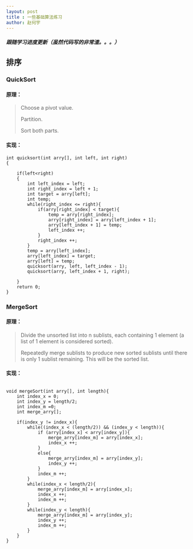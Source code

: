 ```yaml
---
layout: post
title : 一些基础算法练习
author: 赵何宇
---
```


##### 跟随学习进度更新（虽然代码写的非常渣。。。）

## 排序

### QuickSort

#### 原理：

> Choose a pivot value.
>
> Partition. 
>
> Sort both parts.

#### 实现：

```
int quicksort(int arry[], int left, int right)
{
	
	if(left<right)
	{
		int left_index = left;
		int right_index = left + 1;
		int target = arry[left];
		int temp;
		while(right_index <= right){
		    if(arry[right_index] < target){
		        temp = arry[right_index];
		        arry[right_index] = arry[left_index + 1];
		        arry[left_index + 1] = temp;
		        left_index ++;
		    }
		    right_index ++;
		}
		temp = arry[left_index];
		arry[left_index] = target;
		arry[left] = temp;
		quicksort(arry, left, left_index - 1);
		quicksort(arry, left_index + 1, right);

    } 
    return 0;
}

```

### MergeSort

#### 原理：

> Divide the unsorted list into n sublists, each containing 1 element (a list of 1 element is considered sorted).
> 
> Repeatedly merge sublists to produce new sorted sublists until there is only 1 sublist remaining. This will be the sorted list.

#### 实现：

```

void mergeSort(int arry[], int length){
	int index_x = 0;
	int index_y = length/2;
	int index_m =0;
	int merge_arry[];

	if(index_y != index_x){
		while((index_x < (length/2)) && (index_y < length)){
			if (arry[index_x] < arry[index_y]){
				merge_arry[index_m] = arry[index_x];
				index_x ++;
			}
			else{
				merge_arry[index_m] = arry[index_y];
				index_y ++;
			}
			index_m ++;
		}
		while(index_x < length/2){
			merge_arry[index_m] = arry[index_x];
			index_x ++;
			index_m ++;
		}
		while(index_y < length){
			merge_arry[index_m] = arry[index_y];
			index_y ++;
			index_m ++;
		}	
	}
}

```
